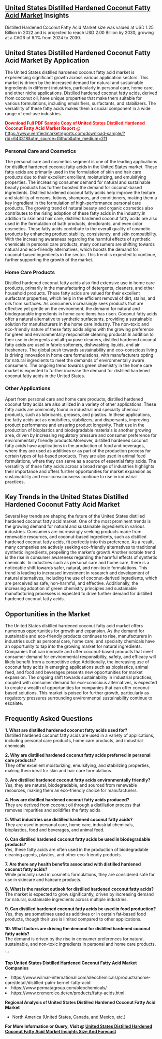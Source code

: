 <h2><a href="https://www.verifiedmarketreports.com/download-sample/?rid=643318&amp;utm_source=Github&amp;utm_medium=211" target="_blank">United States Distilled Hardened Coconut Fatty Acid Market</a> Insights</h2><p>Distilled Hardened Coconut Fatty Acid Market size was valued at USD 1.25 Billion in 2022 and is projected to reach USD 2.00 Billion by 2030, growing at a CAGR of 6.1% from 2024 to 2030.</p><p><h2>United States Distilled Hardened Coconut Fatty Acid Market By Application</h2>The United States distilled hardened coconut fatty acid market is experiencing significant growth across various application sectors. This market is driven by the increased demand for natural and sustainable ingredients in different industries, particularly in personal care, home care, and other niche applications. Distilled hardened coconut fatty acids, derived from coconut oil, have unique properties that make them suitable for various formulations, including emulsifiers, surfactants, and stabilizers. The versatility of these fatty acids makes them a crucial component in a wide range of end-use industries.<p><span class=""><span style="color: #ff0000;"><strong>Download Full PDF Sample Copy of United States Distilled Hardened Coconut Fatty Acid Market Report</strong> @ </span><a href="https://www.verifiedmarketreports.com/download-sample/?rid=643318&amp;utm_source=Github&amp;utm_medium=211" target="_blank">https://www.verifiedmarketreports.com/download-sample/?rid=643318&amp;utm_source=Github&amp;utm_medium=211</a></span></p><h3>Personal Care and Cosmetics</h3>The personal care and cosmetics segment is one of the leading applications for distilled hardened coconut fatty acids in the United States market. These fatty acids are primarily used in the formulation of skin and hair care products due to their excellent emollient, moisturizing, and emulsifying properties. The increasing consumer demand for natural and sustainable beauty products has further boosted the demand for coconut-based ingredients. Distilled hardened coconut fatty acids help improve the texture and stability of creams, lotions, shampoos, and conditioners, making them a key ingredient in the formulation of high-performance personal care products. The growing trend of natural beauty and organic cosmetics also contributes to the rising adoption of these fatty acids in the industry.In addition to skin and hair care, distilled hardened coconut fatty acids are also used in the formulation of bath products, deodorants, and even color cosmetics. These fatty acids contribute to the overall quality of cosmetic products by enhancing product stability, consistency, and skin compatibility. With the increasing awareness regarding the harmful effects of synthetic chemicals in personal care products, many consumers are shifting towards natural and eco-friendly alternatives, which boosts the demand for coconut-based ingredients in the sector. This trend is expected to continue, further supporting the growth of the market.<h3>Home Care Products</h3>Distilled hardened coconut fatty acids also find extensive use in home care products, primarily in the manufacturing of detergents, cleaners, and other household products. These fatty acids are valued for their excellent surfactant properties, which help in the efficient removal of dirt, stains, and oils from surfaces. As consumers increasingly seek products that are effective yet gentle on the environment, the demand for natural and biodegradable ingredients in home care items has risen. Coconut fatty acids offer a natural alternative to synthetic surfactants, providing a sustainable solution for manufacturers in the home care industry. The non-toxic and eco-friendly nature of these fatty acids aligns with the growing preference for green and environmentally responsible cleaning products.In addition to their use in detergents and all-purpose cleaners, distilled hardened coconut fatty acids are used in fabric softeners, dishwashing liquids, and air fresheners. The global push towards sustainability and eco-conscious living is driving innovation in home care formulations, with manufacturers opting for natural ingredients to meet the demands of environmentally aware consumers. The ongoing trend towards green chemistry in the home care market is expected to further increase the demand for distilled hardened coconut fatty acids in the United States.<h3>Other Applications</h3>Apart from personal care and home care products, distilled hardened coconut fatty acids are also utilized in a variety of other applications. These fatty acids are commonly found in industrial and specialty chemical products, such as lubricants, greases, and plastics. In these applications, the fatty acids act as emulsifiers, stabilizers, and dispersants, improving product performance and ensuring product longevity. Their use in the production of bioplastics and biodegradable materials is another growing area, driven by increasing regulatory pressure and consumer preference for environmentally friendly products.Moreover, distilled hardened coconut fatty acids have applications in the production of food and beverages, where they are used as additives or as part of the production process for certain types of fat-based products. They are also used in animal feed formulations, where they can serve as a source of essential fatty acids. The versatility of these fatty acids across a broad range of industries highlights their importance and offers further opportunities for market expansion as sustainability and eco-consciousness continue to rise in industrial practices.<h2>Key Trends in the United States Distilled Hardened Coconut Fatty Acid Market</h2>Several key trends are shaping the future of the United States distilled hardened coconut fatty acid market. One of the most prominent trends is the growing demand for natural and sustainable ingredients in various industries. Consumers are increasingly seeking products made from renewable resources, and coconut-based ingredients, such as distilled hardened coconut fatty acids, fit perfectly into this preference. As a result, many companies are actively seeking eco-friendly alternatives to traditional synthetic ingredients, propelling the market's growth.Another notable trend is the rise in consumer awareness regarding the harmful effects of synthetic chemicals. In industries such as personal care and home care, there is a noticeable shift towards safer, natural, and non-toxic formulations. This trend is leading to increased investment in research and development of natural alternatives, including the use of coconut-derived ingredients, which are perceived as safe, non-harmful, and effective. Additionally, the increasing adoption of green chemistry principles and sustainable manufacturing processes is expected to drive further demand for distilled hardened coconut fatty acids.<h2>Opportunities in the Market</h2>The United States distilled hardened coconut fatty acid market offers numerous opportunities for growth and expansion. As the demand for sustainable and eco-friendly products continues to rise, manufacturers in industries such as personal care, home care, and specialty chemicals have an opportunity to tap into the growing market for natural ingredients. Companies that can innovate and offer coconut-based products that meet consumer demand for environmental responsibility, safety, and efficacy will likely benefit from a competitive edge.Additionally, the increasing use of coconut fatty acids in emerging applications such as bioplastics, animal feed, and food and beverages presents new opportunities for market expansion. The ongoing shift towards sustainability in industrial practices, coupled with consumer demand for eco-conscious alternatives, is expected to create a wealth of opportunities for companies that can offer coconut-based solutions. This market is poised for further growth, particularly as regulatory pressures surrounding environmental sustainability continue to escalate.<h2>Frequently Asked Questions</h2><p><strong>1. What are distilled hardened coconut fatty acids used for?</strong><br>Distilled hardened coconut fatty acids are used in a variety of applications, including personal care products, home care products, and industrial chemicals.</p><p><strong>2. Why are distilled hardened coconut fatty acids preferred in personal care products?</strong><br>They offer excellent moisturizing, emulsifying, and stabilizing properties, making them ideal for skin and hair care formulations.</p><p><strong>3. Are distilled hardened coconut fatty acids environmentally friendly?</strong><br>Yes, they are natural, biodegradable, and sourced from renewable resources, making them an eco-friendly choice for manufacturers.</p><p><strong>4. How are distilled hardened coconut fatty acids produced?</strong><br>They are derived from coconut oil through a distillation process that removes impurities and solidifies the fatty acids.</p><p><strong>5. What industries use distilled hardened coconut fatty acids?</strong><br>They are used in personal care, home care, industrial chemicals, bioplastics, food and beverages, and animal feed.</p><p><strong>6. Can distilled hardened coconut fatty acids be used in biodegradable products?</strong><br>Yes, these fatty acids are often used in the production of biodegradable cleaning agents, plastics, and other eco-friendly products.</p><p><strong>7. Are there any health benefits associated with distilled hardened coconut fatty acids?</strong><br>While primarily used in cosmetic formulations, they are considered safe for use in skincare and haircare products.</p><p><strong>8. What is the market outlook for distilled hardened coconut fatty acids?</strong><br>The market is expected to grow significantly, driven by increasing demand for natural, sustainable ingredients across multiple industries.</p><p><strong>9. Can distilled hardened coconut fatty acids be used in food production?</strong><br>Yes, they are sometimes used as additives or in certain fat-based food products, though their use is limited compared to other applications.</p><p><strong>10. What factors are driving the demand for distilled hardened coconut fatty acids?</strong><br>The demand is driven by the rise in consumer preferences for natural, sustainable, and non-toxic ingredients in personal and home care products.</p>```</p><p><strong>Top United States Distilled Hardened Coconut Fatty Acid Market Companies</strong></p><div data-test-id=""><p><li>https://www.wilmar-international.com/oleochemicals/products/home-care/detail/distilled-palm-kernel-fatty-acid</li><li> https://www.permatagroup.com/oleochemicals/</li><li> https://www.cremeroleo.de/en/products/fatty-acids.html</li></p><div><strong>Regional Analysis of&nbsp;United States Distilled Hardened Coconut Fatty Acid Market</strong></div><ul><li dir="ltr"><p dir="ltr">North America&nbsp;(United States, Canada, and Mexico, etc.)</p></li></ul><p><strong>For More Information or Query, Visit @&nbsp;</strong><strong><a href="https://www.verifiedmarketreports.com/product/distilled-hardened-coconut-fatty-acid-market/?utm_source=Github&amp;utm_medium=211" target="_blank">United States Distilled Hardened Coconut Fatty Acid Market Insights Size And Forecast</a></strong></p></div>
